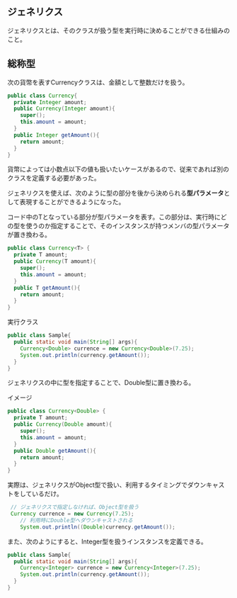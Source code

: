 ## ジェネリクス

ジェネリクスとは、そのクラスが扱う型を実行時に決めることができる仕組みのこと。

## 総称型

次の貨幣を表すCurrencyクラスは、金額として整数だけを扱う。

```Java
public class Currency{
  private Integer amount;
  public Currency(Integer amount){
    super();
    this.amount = amount;
  }
  public Integer getAmount(){
    return amount;
  }
}
```

貨幣によっては小数点以下の値も扱いたいケースがあるので、従来であれば別のクラスを定義する必要があった。

ジェネリクスを使えば、次のように型の部分を後から決められる**型パラメータ**として表現することができるようになった。

コード中のTとなっている部分が型パラメータを表す。この部分は、実行時にどの型を使うのか指定することで、そのインスタンスが持つメンバの型パラメータが置き換わる。

```Java
public class Currency<T> {
  private T amount;
  public Currency(T amount){
    super();
    this.amount = amount;
  }
  public T getAmount(){
    return amount;
  }
}
```

実行クラス

```Java
public class Sample{
  public static void main(String[] args){
    Currency<Double> currence = new Currency<Double>(7.25);
    System.out.println(currency.getAmount());
  }
}
```
ジェネリクスの中に型を指定することで、Double型に置き換わる。

イメージ

```Java
public class Currency<Double> {
  private T amount;
  public Currency(Double amount){
    super();
    this.amount = amount;
  }
  public Double getAmount(){
    return amount;
  }
}
```

実際は、ジェネリクスがObject型で扱い、利用するタイミングでダウンキャストをしているだけ。

```Java
 // ジェネリクスで指定しなければ、Object型を扱う
 Currency currence = new Currency(7.25);
    // 利用時にDouble型へダウンキャストされる
    System.out.println((Double)currency.getAmount());
```

また、次のようにすると、Integer型を扱うインスタンスを定義できる。

```Java
public class Sample{
  public static void main(String[] args){
    Currency<Integer> currence = new Currency<Integer>(7.25);
    System.out.println(currency.getAmount());
  }
}
```







